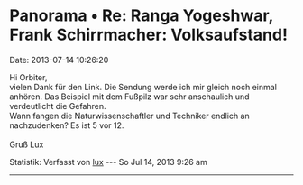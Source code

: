 Panorama • Re: Ranga Yogeshwar, Frank Schirrmacher: Volksaufstand!
==================================================================

Date: 2013-07-14 10:26:20

Hi Orbiter,\
vielen Dank für den Link. Die Sendung werde ich mir gleich noch einmal
anhören. Das Beispiel mit dem Fußpilz war sehr anschaulich und
verdeutlicht die Gefahren.\
Wann fangen die Naturwissenschaftler und Techniker endlich an
nachzudenken? Es ist 5 vor 12.\
\
Gruß Lux

Statistik: Verfasst von
[lux](http://forum.yacy-websuche.de/memberlist.php?mode=viewprofile&u=8916)
--- So Jul 14, 2013 9:26 am

------------------------------------------------------------------------
